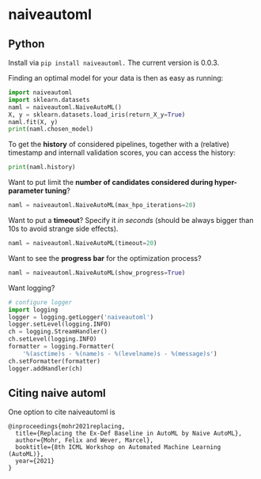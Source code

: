 # naiveautoml

## Python
Install via `pip install naiveautoml.`
The current version is 0.0.3.

Finding an optimal model for your data is then as easy as running:

```python
import naiveautoml
import sklearn.datasets
naml = naiveautoml.NaiveAutoML()
X, y = sklearn.datasets.load_iris(return_X_y=True)
naml.fit(X, y)
print(naml.chosen_model)
```

To get the **history** of considered pipelines, together with a (relative) timestamp and internall validation scores, you can access the history:

```python
print(naml.history)
```

Want to put limit the **number of candidates considered during hyper-parameter tuning**?

```python
naml = naiveautoml.NaiveAutoML(max_hpo_iterations=20)
```

Want to put a **timeout**? Specify it *in seconds* (should be always bigger than 10s to avoid strange side effects).

```python
naml = naiveautoml.NaiveAutoML(timeout=20)
```

Want to see the **progress bar** for the optimization process?

```python
naml = naiveautoml.NaiveAutoML(show_progress=True)
```

Want logging?

```python
# configure logger
import logging
logger = logging.getLogger('naiveautoml')
logger.setLevel(logging.INFO)
ch = logging.StreamHandler()
ch.setLevel(logging.INFO)
formatter = logging.Formatter(
    '%(asctime)s - %(name)s - %(levelname)s - %(message)s')
ch.setFormatter(formatter)
logger.addHandler(ch)
```

## Citing naive automl
One option to cite naiveautoml is

```
@inproceedings{mohr2021replacing,
  title={Replacing the Ex-Def Baseline in AutoML by Naive AutoML},
  author={Mohr, Felix and Wever, Marcel},
  booktitle={8th ICML Workshop on Automated Machine Learning (AutoML)},
  year={2021}
}
```
